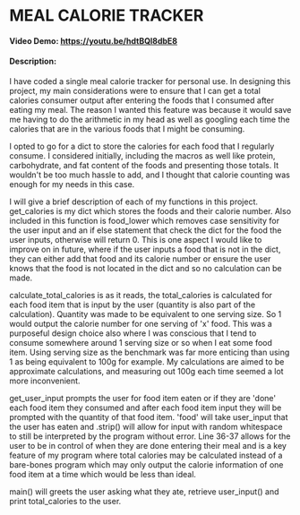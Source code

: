 # MEAL CALORIE TRACKER
#### Video Demo: <https://youtu.be/hdtBQl8dbE8>
#### Description: 
I have coded a single meal calorie tracker for personal use. 
In designing this project, 
my main considerations were to ensure that I can get a total calories consumer output after entering the foods that I consumed after eating my meal. The reason I wanted this feature was because it would save me having to do the arithmetic in my head as well as googling each time the calories that are in the various foods that I might be consuming. 

I opted to go for a dict to store the calories for each food that I regularly consume. 
I considered initially, including the macros as well like protein, carbohydrate, 
and fat content of the foods and presenting those totals. It wouldn't be too much hassle to add, and I thought that calorie counting was enough for my needs in this case.

I will give a brief description of each of my functions in this project. 
get_calories is my dict which stores the foods and their calorie number. Also included
in this function is food_lower which removes case sensitivity for
the user input and an if else statement that check the dict for the food the user inputs,
otherwise will return 0. This is one aspect I would like to improve on in future, where 
if the user inputs a food that is not in the dict, they can either
add that food and its calorie number or ensure the user knows
that the food is not located in the dict and so no calculation can be made.

calculate_total_calories is as it reads, the total_calories is calculated for each food item that is input by the user (quantity is also part of the calculation).
Quantity was made to be equivalent to one serving size. So 1 would output the calorie number for one serving of 'x' food. This was a purposeful design choice also
where I was conscious that I tend to consume somewhere around 1 serving size or so when I eat some food item. Using serving size as the 
benchmark was far more enticing than using 1 as being equivalent to 100g for example. My calculations are aimed to be approximate
calculations, and measuring out 100g each time seemed a lot more inconvenient.

get_user_input prompts the user for food item eaten or if they are 'done' each food item they consumed and after each food item input
they will be prompted with the quantity of that food item. 'food' will take user_input that the user has eaten and .strip() will allow for
input with random whitespace to still be interpreted by the program without error. 
Line 36-37 allows for the user to be in control of when they are done entering their meal and is a key feature of my program where
total calories may be calculated instead of a bare-bones program which may only output the calorie information of one food item 
at a time which would be less than ideal.

main() will greets the user asking what they ate, retrieve user_input() and print total_calories to the user.